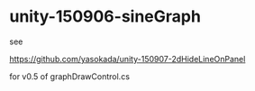 # unity-150906-sineGraph

see 

https://github.com/yasokada/unity-150907-2dHideLineOnPanel

for v0.5 of graphDrawControl.cs 

